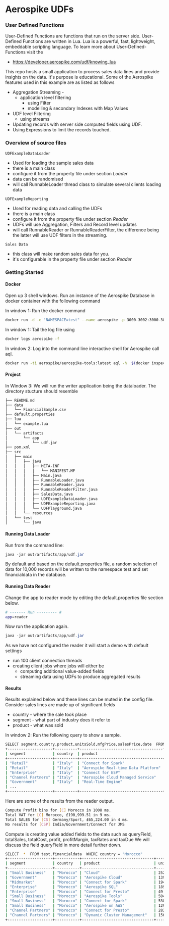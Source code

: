 # Aerospike UDFs

### User Defined Functions

User-Defined Functions are functions that run on the server side. User-Defined Functions are written in Lua. Lua is a powerful, fast, lightweight, embeddable scripting language.
To learn more about User-Defined-Functions visit the 
 - https://developer.aerospike.com/udf/knowing_lua 

This repo hosts a small application to process sales data lines and provide insights on the data. 
It's purpose is educational. Some of the Aerospike features used in this example are as listed as follows

  - Aggregation Streaming - 
    - application level filtering 
       - using Filter
       - modelling & secondary Indexes with Map Values
  - UDF level Filtering 
      - using streams
  - Updating records with server side computed fields using UDF.
  - Using Expressions to limit the records touched.

### Overview of source files

```UDFExampleDataLoader```
  - Used for loading the sample sales data
  - there is a main class 
  - configure it from the property file under section *Loader*
  - data can be randomised
  - will call RunnableLoader thread class to simulate several clients loading data
 
```UDFExampleReporting```
  - Used for reading data and calling the UDFs
  - there is a main class
  - configure it from the property file under section *Reader*
  - UDFs will use Aggregation, Filters and Record level updates
  - will call RunnableReader or RunnableReaderFilter, the difference being the latter will use UDF filters in the streaming.
  
```Sales Data```
  - this class will make random sales data for you.
  - it's configurable in the property file under section *Reader*

### Getting Started

#### Docker

Open up 3 shell windows. Run an instance of the Aerospike Database in docker container with the following command

In window 1: Run the docker command
```bash
docker run -d -e "NAMESPACE=test" --name aerospike -p 3000-3002:3000-3002 -v aerospike-etc-6-1:/opt/aerospike/etc/ -v aerospike-data-6-1:/opt/aerospike/data aerospike:ce-6.1.0.3
```
In window 1: Tail the log file using
```bash
docker logs aerospike -f
```
In window 2: Log into the command line interactive shell for Aerospike call aql.
```bash
docker run -ti aerospike/aerospike-tools:latest aql -h  $(docker inspect -f '{{.NetworkSettings.IPAddress }}' aerospike)
```

#### Project
In Window 3: We will run the writer application being the dataloader.
The directory stucture should resemble
```bash 
├── README.md
├── data
│   └── FinancialSample.csv
├── default.properties
├── lua
│   └── example.lua
├── out
│   └── artifacts
│       └── app
│           └── udf.jar
├── pom.xml
├── src
│   ├── main
│   │   ├── java
│   │   │   ├── META-INF
│   │   │   │   └── MANIFEST.MF
│   │   │   ├── Main.java
│   │   │   ├── RunnableLoader.java
│   │   │   ├── RunnableReader.java
│   │   │   ├── RunnableReaderFilter.java
│   │   │   ├── SalesData.java
│   │   │   ├── UDFExampleDataLoader.java
│   │   │   ├── UDFExampleReporting.java
│   │   │   └── UDFPlayground.java
│   │   └── resources
│   └── test
│       └── java
```

#### Running Data Loader
Run from the command line:
```java 
java -jar out/artifacts/app/udf.jar
```
By default and based on the default.properties file, a random selection of data for 10,000 records will be written to the namespace test and set financialdata in the database.

#### Running Data Reader
Change the app to reader mode by editing the default.properties file section below.
```bash
# ------- Run --------- #
app=reader
```

Now run the application again.
```java 
java -jar out/artifacts/app/udf.jar
```
As we have not configured the reader it will start a demo with default settings
 - run 100 client connection threads
 - creating client jobs where jobs will either be 
   - computing additional value-added fields
   - streaming data using UDFs to produce aggregated results

#### Results
Results explained below and these lines can be muted in the config file.
Consider sales lines are made up of significant fields
 - country - where the sale took place
 - segment - what part of industry does it refer to
 - product - what was sold

In window 2: Run the following query to show a sample.
```bash
SELECT segment,country,product,unitsSold,mfgPrice,salesPrice,date  FROM test.financialdata  WHERE country = "Italy"
+--------------------+----------+-------------------------------------+------------+-----------+-------------+--------------+
| segment            | country  | product                             | unitsSold  | mfgPrice  | salesPrice  | date         |
+--------------------+----------+-------------------------------------+------------+-----------+-------------+--------------+
| "Retail"           | "Italy"  | "Connect for Spark"                 | 877        | 7         | 117         | "01/12/2014" |
| "Retail"           | "Italy"  | "Aerospike Real-time Data Platform" | 1461       | 97        | 13          | "01/04/2014" |
| "Enterprise"       | "Italy"  | "Connect for ESP"                   | 547        | 78        | 9           | "01/05/2014" |
| "Channel Partners" | "Italy"  | "Aerospike Cloud Managed Service"   | 121        | 0         | 1           | "01/10/2014" |
| "Government"       | "Italy"  | "Real-Time Engine"                  | 471        | 8         | 3           | "01/10/2014" |
| ...
+--------------------+----------+-------------------------------------+------------+-----------+-------------+--------------+
```
Here are some of the results from the reader output.

```bash
Compute Profit bins for [C] Morocco in 1008 ms.
Total VAT for [C] Morocco, £190,999.51 in 9 ms.
Total SALES for [CS] Germany/Sport, £65,224.00 in 4 ms.
No results for [CSP] India/Government/Connect for JMS
```
Compute is creating value added fields to the data such as queryField, totalSales, totalCost, profit, profitMargin, taxRates and taxDue
We will discuss the field queryField in more detail further down.
```bash
SELECT  *  FROM test.financialdata  WHERE country = "Morocco"
+--------------------+-----------+--------------------------------+-----------+----------+------------+--------------+----------------------------------------------------------------------------------------------------------------------------------+------------+-----------+---------+--------------+----------+-------------------+
| segment            | country   | product                        | unitsSold | mfgPrice | salesPrice | date         | queryField                                                                                                                       | totalSales | totalCost | profit  | profitMargin | taxRates | taxDue            |
+--------------------+-----------+--------------------------------+-----------+----------+------------+--------------+----------------------------------------------------------------------------------------------------------------------------------+------------+-----------+---------+--------------+----------+-------------------+
| "Small Business"   | "Morocco" | "Cloud"                        | 252       | 1        | 147        | "01/10/2013" | MAP('{"MAR/CS":"Morocco/Small Business", "MAR/CSP":"Morocco/Small Business/Cloud", "MAR/C":"Morocco"}')                          | 37044      | 252       | 36792   | 99           | 20       | 6132              |
| "Government"       | "Morocco" | "Aerospike Cloud"              | 1397      | 0        | 6          | "01/03/2014" | MAP('{"MAR/CS":"Morocco/Government", "MAR/CSP":"Morocco/Government/Aerospike Cloud", "MAR/C":"Morocco"}')                        | 8382       | 0         | 8382    | 100          | 20       | 1397              |
| "Midmarket"        | "Morocco" | "Connect for Spark"            | 1948      | 204      | 110        | "01/01/2014" | MAP('{"MAR/CS":"Morocco/Midmarket", "MAR/CSP":"Morocco/Midmarket/Connect for Spark", "MAR/C":"Morocco"}')                        | 214280     | 397392    | -183112 | -86          | 20       | 0                 |
| "Enterprise"       | "Morocco" | "Aerospike SQL"                | 1897      | 3        | 6          | "01/04/2014" | MAP('{"MAR/CS":"Morocco/Enterprise", "MAR/CSP":"Morocco/Enterprise/Aerospike SQL", "MAR/C":"Morocco"}')                          | 11382      | 5691      | 5691    | 50           | 20       | 948.5             |
| "Enterprise"       | "Morocco" | "Connect for Presto"           | 49        | 18       | 105        | "01/11/2013" | MAP('{"MAR/CS":"Morocco/Enterprise", "MAR/CSP":"Morocco/Enterprise/Connect for Presto", "MAR/C":"Morocco"}')                     | 5145       | 882       | 4263    | 82           | 20       | 710.5             |
| "Small Business"   | "Morocco" | "Aerospike Tools"              | 504       | 0        | 7          | "01/10/2014" | MAP('{"MAR/CS":"Morocco/Small Business", "MAR/CSP":"Morocco/Small Business/Aerospike Tools", "MAR/C":"Morocco"}')                | 3528       | 0         | 3528    | 100          | 20       | 588               |
| "Small Business"   | "Morocco" | "Connect for Spark"            | 538       | 54       | 114        | "01/12/2014" | MAP('{"MAR/CS":"Morocco/Small Business", "MAR/CSP":"Morocco/Small Business/Connect for Spark", "MAR/C":"Morocco"}')              | 61332      | 29052     | 32280   | 52           | 20       | 5380              |
| "Small Business"   | "Morocco" | "Aerospike on AWS"             | 129       | 7        | 5          | "01/09/2014" | MAP('{"MAR/CS":"Morocco/Small Business", "MAR/CSP":"Morocco/Small Business/Aerospike on AWS", "MAR/C":"Morocco"}')               | 645        | 903       | -258    | -40          | 20       | 0                 |
| "Channel Partners" | "Morocco" | "Connect for Presto"           | 282       | 80       | 7          | "01/10/2014" | MAP('{"MAR/CS":"Morocco/Channel Partners", "MAR/CSP":"Morocco/Channel Partners/Connect for Presto", "MAR/C":"Morocco"}')         | 1974       | 22560     | -20586  | -1043        | 20       | 0                 |
| "Channel Partners" | "Morocco" | "Dynamic Cluster Management"   | 1564      | 5        | 105        | "01/07/2014" | MAP('{"MAR/CS":"Morocco/Channel Partners", "MAR/CSP":"Morocco/Channel Partners/Dynamic Cluster Management", "MAR/C":"Morocco"}') | 164220     | 7820      | 156400  | 95           | 20       | 26066.66666666666 |
+--------------------+-----------+--------------------------------+-----------+----------+------------+--------------+----------------------------------------------------------------------------------------------------------------------------------+------------+-----------+---------+--------------+----------+-------------------+
```

